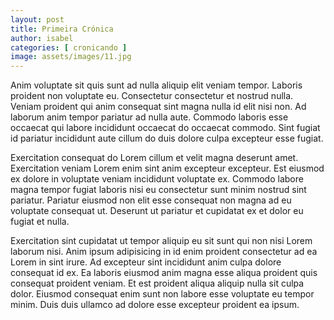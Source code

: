 ```yaml
---
layout: post
title: Primeira Crónica
author: isabel
categories: [ cronicando ]
image: assets/images/11.jpg
---
```



Anim voluptate sit quis sunt ad nulla aliquip elit veniam tempor. Laboris
proident non voluptate eu. Consectetur consectetur et nostrud nulla. Veniam
proident qui anim consequat sint magna nulla id elit nisi non. Ad laborum anim
tempor pariatur ad nulla aute. Commodo laboris esse occaecat qui labore
incididunt occaecat do occaecat commodo. Sint fugiat id pariatur incididunt aute
cillum do duis dolore culpa excepteur esse fugiat.

Exercitation consequat do Lorem cillum et velit magna deserunt amet.
Exercitation veniam Lorem enim sint anim excepteur excepteur. Est eiusmod ex
dolore in voluptate veniam incididunt voluptate ex. Commodo labore magna tempor
fugiat laboris nisi eu consectetur sunt minim nostrud sint pariatur. Pariatur
eiusmod non elit esse consequat non magna ad eu voluptate consequat ut. Deserunt
ut pariatur et cupidatat ex et dolor eu fugiat et nulla.

Exercitation sint cupidatat ut tempor aliquip eu sit sunt qui non nisi Lorem
laborum nisi. Anim ipsum adipisicing in id enim proident consectetur ad ea Lorem
in sint irure. Ad excepteur sint incididunt anim culpa dolore consequat id ex.
Ea laboris eiusmod anim magna esse aliqua proident quis consequat proident
veniam. Et est proident aliqua aliquip nulla sit culpa dolor. Eiusmod consequat
enim sunt non labore esse voluptate eu tempor minim. Duis duis ullamco ad dolore
esse excepteur proident ea ipsum.
